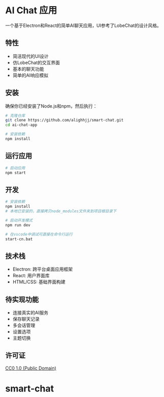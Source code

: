 # AI Chat 应用

一个基于Electron和React的简单AI聊天应用，UI参考了LobeChat的设计风格。

## 特性

- 简洁现代的UI设计
- 仿LobeChat的交互界面
- 基本的聊天功能
- 简单的AI响应模拟

## 安装

确保你已经安装了Node.js和npm，然后执行：

```bash
# 克隆仓库
git clone https://github.com/alighhjj/smart-chat.git
cd ai-chat-app

# 安装依赖
npm install
```

## 运行应用

```bash
# 启动应用
npm start
```

## 开发

```bash
# 安装依赖
npm install
# 本地已安装的，直接拷贝node_modules文件夹到项目根目录下

# 启动开发模式
npm run dev

# 在vscode中调试可直接在命令行运行
start-cn.bat
```

## 技术栈

- Electron: 跨平台桌面应用框架
- React: 用户界面库
- HTML/CSS: 基础界面构建

## 待实现功能

- 连接真实的AI服务
- 保存聊天记录
- 多会话管理
- 设置选项
- 主题切换

## 许可证

[CC0 1.0 (Public Domain)](LICENSE.md)
# smart-chat
